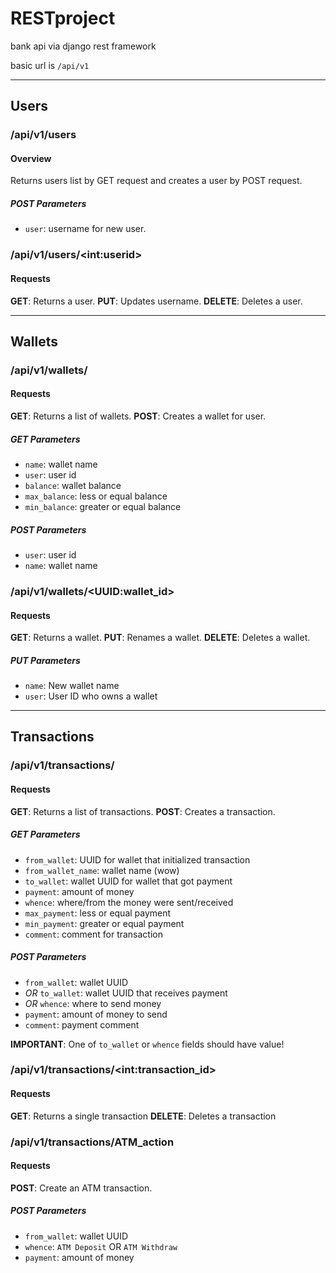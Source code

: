 # RESTproject

bank api via django rest framework

basic url is `/api/v1`

---
## Users

### /api/v1/users

#### Overview

Returns users list by GET request and creates a user by POST request.

##### POST Parameters

- `user`: username for new user.

### /api/v1/users/\<int:userid\>

#### Requests

**GET**: Returns a user.
**PUT**: Updates username.
**DELETE**: Deletes a user.

---

## Wallets

### /api/v1/wallets/

#### Requests

**GET**: Returns a list of wallets.
**POST**: Creates a wallet for user.

##### GET Parameters

- `name`: wallet name
- `user`: user id
- `balance`: wallet balance
- `max_balance`: less or equal balance
- `min_balance`: greater or equal balance

##### POST Parameters

- `user`: user id
- `name`: wallet name


### /api/v1/wallets/\<UUID:wallet_id\>

#### Requests

**GET**: Returns a wallet.
**PUT**: Renames a wallet.
**DELETE**: Deletes a wallet.

##### PUT Parameters

- `name`: New wallet name
- `user`: User ID who owns a wallet

---

## Transactions

### /api/v1/transactions/

#### Requests

**GET**: Returns a list of transactions.
**POST**: Creates a transaction.

##### GET Parameters

- `from_wallet`: UUID for wallet that initialized transaction
- `from_wallet_name`: wallet name (wow)
- `to_wallet`: wallet UUID for wallet that got payment
- `payment`: amount of money
- `whence`: where/from the money were sent/received
- `max_payment`: less or equal payment
- `min_payment`: greater or equal payment
- `comment`: comment for transaction

##### POST Parameters

- `from_wallet`: wallet UUID
- _OR_ `to_wallet`: wallet UUID that receives payment
- _OR_ `whence`: where to send money
- `payment`: amount of money to send
- `comment`: payment comment

**IMPORTANT**: One of `to_wallet` or `whence` fields should have value!

### /api/v1/transactions/\<int:transaction_id\>

#### Requests

**GET**: Returns a single transaction
**DELETE**: Deletes a transaction

### /api/v1/transactions/ATM_action

#### Requests

**POST**: Create an ATM transaction.

##### POST Parameters

- `from_wallet`: wallet UUID
- `whence`: `ATM Deposit` OR `ATM Withdraw`
- `payment`: amount of money
